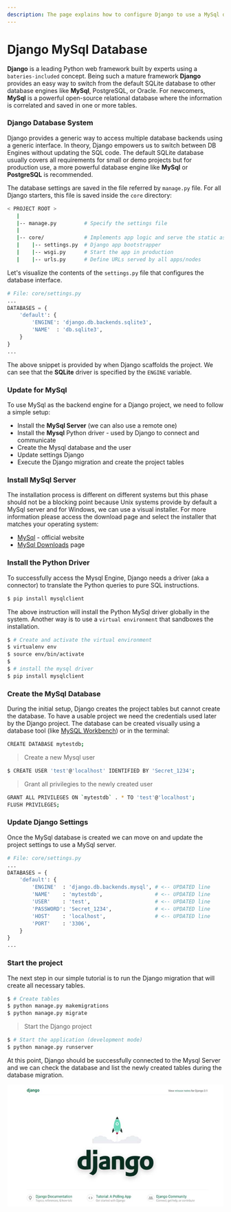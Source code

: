 ```yaml
---
description: The page explains how to configure Django to use a MySql database.
---
```


# Django MySql Database

**Django** is a leading Python web framework built by experts using a `bateries-included` concept. Being such a mature framework **Django** provides an easy way to switch from the default SQLite database to other database engines like **MySql**, PostgreSQL, or Oracle. For newcomers, **MySql** is a powerful open-source relational database where the information is correlated and saved in one or more tables.

### Django Database System

Django provides a generic way to access multiple database backends using a generic interface. In theory, Django empowers us to switch between DB Engines without updating the SQL code. The default SQLite database usually covers all requirements for small or demo projects but for production use, a more powerful database engine like **MySql** or **PostgreSQL** is recommended. 

The database settings are saved in the file referred by `manage.py` file. For all Django starters, this file is saved inside the `core` directory:

```bash
< PROJECT ROOT >
   |
   |-- manage.py         # Specify the settings file 
   | 
   |-- core/             # Implements app logic and serve the static assets
   |    |-- settings.py  # Django app bootstrapper
   |    |-- wsgi.py      # Start the app in production
   |    |-- urls.py      # Define URLs served by all apps/nodes
```

Let's visualize the contents of the `settings.py` file that configures the database interface. 

```python
# File: core/settings.py
...
DATABASES = {
    'default': {
        'ENGINE': 'django.db.backends.sqlite3',
        'NAME'  : 'db.sqlite3',
    }
}
...
```

The above snippet is provided by when Django scaffolds the project. We can see that the **SQLite** driver is specified by the `ENGINE` variable. 

### Update for MySql

To use MySql as the backend engine for a Django project, we need to follow a simple setup:

* Install the **MySql Server** \(we can also use a remote one\)
* Install the **Mysql** Python driver - used by Django to connect and communicate
* Create the Mysql database and the user 
* Update settings Django
* Execute the Django migration and create the project tables



### Install MySql Server

The installation process is different on different systems but this phase should not be a blocking point because Unix systems provide by default a MySql server and for Windows, we can use a visual installer.  For more information please access the download page and select the installer that matches your operating system:

* [MySql](https://www.mysql.com/) - official website
* [MySql Downloads](https://dev.mysql.com/downloads/) page

### 

### Install the Python Driver

To successfully access the Mysql Engine, Django needs a driver \(aka a connector\) to translate the Python queries to pure SQL instructions. 

```bash
$ pip install mysqlclient
```

The above instruction will install the Python MySql driver globally in the system. Another way is to use a `virtual environment` that sandboxes the installation. 

```bash
$ # Create and activate the virtual environment
$ virtualenv env
$ source env/bin/activate
$ 
$ # install the mysql driver
$ pip install mysqlclient
```

### 

### Create the MySql Database

During the initial setup, Django creates the project tables but cannot create the database. To have a usable project we need the credentials used later by the Django project. The database can be created visually using a database tool \(like [MySQL Workbench](https://www.mysql.com/products/workbench/)\) or in the terminal:

```bash
CREATE DATABASE mytestdb;
```

> Create a new Mysql user

```bash
$ CREATE USER 'test'@'localhost' IDENTIFIED BY 'Secret_1234';
```

> Grant all privilegies to the newly created user

```bash
GRANT ALL PRIVILEGES ON `mytestdb` . * TO 'test'@'localhost';
FLUSH PRIVILEGES; 
```

### 

### Update Django Settings

Once the MySql database is created we can move on and update the project settings to use a MySql server.

```python
# File: core/settings.py
...
DATABASES = {
    'default': {
        'ENGINE'  : 'django.db.backends.mysql', # <-- UPDATED line 
        'NAME'    : 'mytestdb',                 # <-- UPDATED line 
        'USER'    : 'test',                     # <-- UPDATED line
        'PASSWORD': 'Secret_1234',              # <-- UPDATED line
        'HOST'    : 'localhost',                # <-- UPDATED line
        'PORT'    : '3306',
    }
}
...
```



### Start the project

The next step in our simple tutorial is to run the Django migration that will create all necessary tables. 

```bash
$ # Create tables
$ python manage.py makemigrations
$ python manage.py migrate
```

> Start the Django project

```bash
$ # Start the application (development mode)
$ python manage.py runserver
```

At this point, Django should be successfully connected to the Mysql Server and we can check the database and list the newly created tables during the database migration. 

![Django - The default page](../../.gitbook/assets/django-framework-cover.jpg)

